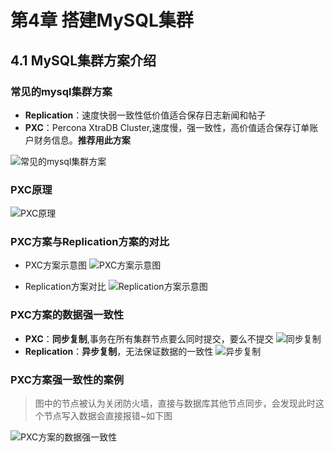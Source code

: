 # 第4章 搭建MySQL集群

## 4.1 MySQL集群方案介绍

### 常见的mysql集群方案

+ **Replication**：速度快弱一致性低价值适合保存日志新闻和帖子
+ **PXC**：Percona XtraDB Cluster,速度慢，强一致性，高价值适合保存订单账户财务信息。**推荐用此方案**

![常见的mysql集群方案](https://img.mukewang.com/szimg/5cf8b5fc0001881c19201080.jpg)

### PXC原理

![PXC原理](https://img.mukewang.com/szimg/5cf8c27f000177c719201080.jpg)

### PXC方案与Replication方案的对比

+ PXC方案示意图
  ![PXC方案示意图](https://img.mukewang.com/szimg/5cf8c38b0001aa2719201080.jpg)

+ Replication方案对比
  ![Replication方案示意图](https://img.mukewang.com/szimg/5cf8c438000114be19201080.jpg)

### PXC方案的数据强一致性

+ **PXC**：**同步复制**,事务在所有集群节点要么同时提交，要么不提交
  ![同步复制](https://img.mukewang.com/szimg/5cf8c52f0001e98719201080.jpg)
+ **Replication**：**异步复制**，无法保证数据的一致性
  ![异步复制](https://img.mukewang.com/szimg/5cf8c5e00001d74719201080.jpg)

### PXC方案强一致性的案例

> 图中的节点被认为关闭防火墙，直接与数据库其他节点同步，会发现此时这个节点写入数据会直接报错~如下图

![PXC方案的数据强一致性](https://img.mukewang.com/szimg/5cf8c74b0001166819201080.jpg)
